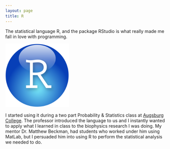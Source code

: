 ```yaml
---
layout: page
title: R
---
```


The statistical language R, and the package RStudio is what really made me fall in love with programming.

<img src="/images/RStudio-Ball.png" alt="Drawing" style="width:200px;float:center;"/>

 I started using it during a two part Probability & Statistics class at [Augsburg College](http://www.augsburg.edu]). The professor introduced the language to us and I instantly wanted to apply what I learned in class to the biophysics research I was doing. My mentor Dr. Matthew Beckman, had students who worked under him using MatLab, but I persuaded him into using R to perform the statistical analysis we needed to do. 